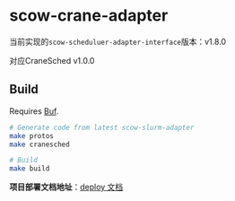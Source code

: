 # scow-crane-adapter

当前实现的`scow-scheduluer-adapter-interface`版本：v1.8.0

对应CraneSched v1.0.0

## Build

Requires [Buf]([Buf](https://buf.build/docs/installation/)).

```bash
# Generate code from latest scow-slurm-adapter
make protos
make cranesched

# Build
make build

```

**项目部署文档地址**：[deploy 文档](https://github.com/PKUHPC/scow-crane-adapter/blob/master/docs/crane适配器部署文档.md)